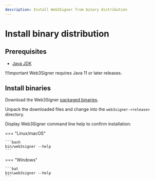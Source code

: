 ```yaml
---
description: Install Web3Signer from binary distribution
---
```


# Install binary distribution

## Prerequisites

* [Java JDK](https://www.oracle.com/java/technologies/javase-downloads.html)

!!!important
    Web3Signer requires Java 11 or later releases.

## Install binaries

Download the Web3Signer [packaged binaries](https://cloudsmith.io/~consensys/repos/web3signer/packages/?q=tag%3Alatest).

Unpack the downloaded files and change into the `web3signer-<release>` directory.

Display Web3Signer command line help to confirm installation:

=== "Linux/macOS"

    ```bash
    bin/web3signer --help
    ```

=== "Windows"

    ```bat
    bin\web3signer --help
    ```

